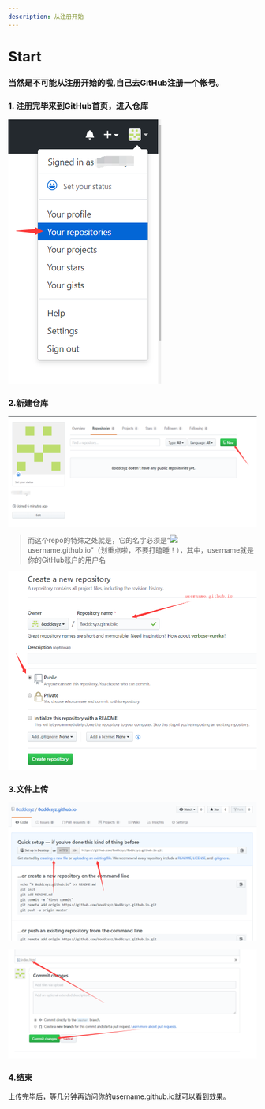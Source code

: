```yaml
---
description: 从注册开始
---
```


# Start

### 当然是不可能从注册开始的啦,自己去GitHub注册一个帐号。

### 1. 注册完毕来到GitHub首页，进入仓库

![](../.gitbook/assets/1.png)

### 2.新建仓库

![](../.gitbook/assets/2.png)

> 而这个repo的特殊之处就是，它的名字必须是“![](file:///C:\Users\K\AppData\Local\Temp\%W@GJ$ACOF%28TYDYECOKVDYB.png)username.github.io”（划重点啦，不要打瞌睡！），其中，username就是你的GitHub账户的用户名

![&#x2191;&#x6CE8;&#x610F;&#x8FD9;&#x91CC;&#x7684;&#x4ED3;&#x5E93;&#x540D;&#x5B57;&#x2191;](../.gitbook/assets/3.png)

### 3.文件上传

![&#x53EF;&#x4EE5;&#x65B0;&#x5EFA;&#x4E5F;&#x53EF;&#x4EE5;&#x4E0A;&#x4F20;](../.gitbook/assets/4.png)

![&#x4E0A;&#x4F20;&#x5B8C;&#x6BD5;&#x540E;&#x63D0;&#x4EA4;](../.gitbook/assets/5.png)

### 4.结束

上传完毕后，等几分钟再访问你的username.github.io就可以看到效果。

